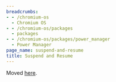 ```yaml
---
breadcrumbs:
- - /chromium-os
  - Chromium OS
- - /chromium-os/packages
  - packages
- - /chromium-os/packages/power_manager
  - Power Manager
page_name: suspend-and-resume
title: Suspend and Resume
---
```


Moved
[here](https://chromium.googlesource.com/chromiumos/platform2/+/master/power_manager/docs/suspend_resume.md).